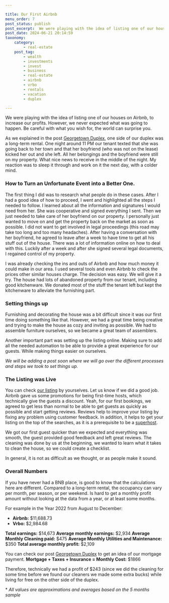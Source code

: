 ```yaml
---

title: Our First Airbnb
menu_order: 7
post_status: publish
post_excerpt:  We were playing with the idea of listing one of our houses on Airbnb, to increase our profits. However, we never expected what was going to happen. Be careful with what you wish for, the world can surprise you. 
post_date: 2024-06-21 20:14:59
taxonomy:
    category:
        - real-estate
    post_tag:
        - wealth
        - investments
        - invest
        - business
        - real-estate
        - airbnb
        - vrbo
        - rentals
        - vacation
        - duplex

---
```


We were playing with the idea of listing one of our houses on Airbnb, to increase our profits. However, we never expected what was going to happen. Be careful with what you wish for, the world can surprise you.

As we explained in the post [Georgetown Duplex](https://familyventurescafe.com/real-estate/georgetown-duplex), one side of our duplex was a long-term rental. One night around 11 PM our tenant texted that she was going back to her town and that her boyfriend (who was not on the lease) kicked her out and she left. All her belongings and the boyfriend were still on my property. What nice news to receive in the middle of the night. My reaction was to sleep it through and work on it the next day, with a colder mind.

### How to Turn an Unfortunate Event into a Better One.

The first thing I did was to research what people do in these cases. After I had a good idea of how to proceed, I went and highlighted all the steps I needed to follow. I learned about all the information and signatures I would need from her. She was cooperative and signed everything I sent. Then we just needed to take care of her boyfriend on our property. I personally just wanted to move on and get the property back on the market as soon as possible. I did not want to get involved in legal proceedings (this road may take too long and too many headaches). After having a conversation with her boyfriend, he agreed to leave after a week to have time to get all his stuff out of the house. There was a lot of information online on how to deal with this. Luckily after a week and after she signed several legal documents, I regained control of my property.

I was already checking the ins and outs of Airbnb and how much money it could make in our area. I used several tools and even Airbnb to check the prices other similar houses charge. The decision was easy. We will give it a try. The house had lots of abandoned property from our tenant, including good kitchenware. We donated most of the stuff the tenant left but kept the kitchenware to alleviate the furnishing part.

### Setting things up

Furnishing and decorating the house was a bit difficult since it was our first time doing something like that. However, we had a great time being creative and trying to make the house as cozy and inviting as possible. We had to assemble furniture ourselves, so we became a great team of assemblers.

Another important part was setting up the listing online. Making sure to add all the needed automation to be able to provide a great experience for our guests. While making things easier on ourselves.

*We will be adding a post soon where we will go over the different processes and steps we took to set things up.*

### The Listing was Live

You can check [our listing](https://www.airbnb.com/h/friendsandpoppies) by yourselves. Let us know if we did a good job. Airbnb gave us some promotions for being first-time hosts, which technically give the guests a discount. Yeah, for our first bookings, we agreed to get less than normal to be able to get guests as quickly as possible and start getting reviews. Reviews help to improve your listing by fixing any problem using customer feedback. In addition, it helps to get your listing on the top of the searches, as it is a prerequisite to be a [superhost](https://www.airbnb.com/help/article/829).

We got our first guest quicker than we expected and everything was smooth, the guest provided good feedback and left great reviews. The cleaning was done by us at the beginning, we wanted to learn what it takes to clean the house, so we could create a checklist.

In general, it is not as difficult as we thought, or as people make it sound.  

### Overall Numbers

If you have never had a BNB place, is good to know that the calculations here are different. Compared to a long-term rental, the occupancy can vary per month, per season, or per weekend. Is hard to get a monthly profit amount without looking at the data from a year, or at least some months.

For example in the Year 2022 from August to December:

* **Airbnb:** $11,688.73
* **Vrbo:** $2,984.68

**Total earnings:** $14,673
**Average monthly earnings:** $2,934
**Average Monthly Cleaning paid:** $475
**Average Monthly Utilities and Maintenance:** $350
**Total average monthly profit:** $2,109

You can check our post [Georgetown Duplex](https://familyventurescafe.com/real-estate/georgetown-duplex) to get an idea of our mortgage payment.
**Mortgage + Taxes + Insurance = Monthly Cost:** $1866

Therefore, technically we had a profit of $243 (since we did the cleaning for some time before we found our cleaners we made some extra bucks) while living for free on the other side of the duplex.
 
\* *All values are approximations and averages based on the 5 months sample*

